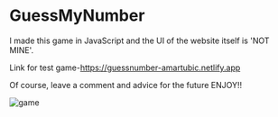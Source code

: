 ﻿# GuessMyNumber

I made this game in JavaScript and the UI of the website itself is 'NOT MINE'.

Link for test game-https://guessnumber-amartubic.netlify.app

Of course, leave a comment and advice for the future
ENJOY!!


![game](https://user-images.githubusercontent.com/73004912/211178925-94b4beb7-0e62-41f2-8141-d81f0e6901ae.png)

